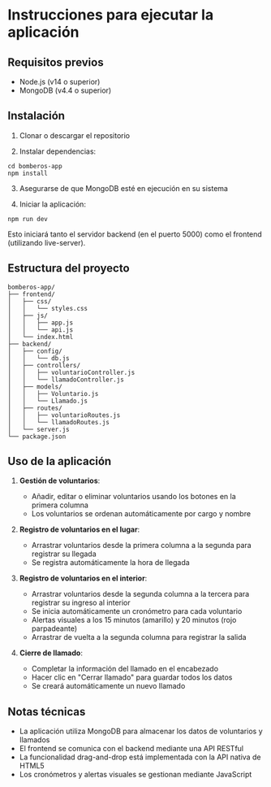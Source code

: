 # Instrucciones para ejecutar la aplicación

## Requisitos previos
- Node.js (v14 o superior)
- MongoDB (v4.4 o superior)

## Instalación

1. Clonar o descargar el repositorio

2. Instalar dependencias:
```
cd bomberos-app
npm install
```

3. Asegurarse de que MongoDB esté en ejecución en su sistema

4. Iniciar la aplicación:
```
npm run dev
```

Esto iniciará tanto el servidor backend (en el puerto 5000) como el frontend (utilizando live-server).

## Estructura del proyecto

```
bomberos-app/
├── frontend/
│   ├── css/
│   │   └── styles.css
│   ├── js/
│   │   ├── app.js
│   │   └── api.js
│   └── index.html
├── backend/
│   ├── config/
│   │   └── db.js
│   ├── controllers/
│   │   ├── voluntarioController.js
│   │   └── llamadoController.js
│   ├── models/
│   │   ├── Voluntario.js
│   │   └── Llamado.js
│   ├── routes/
│   │   ├── voluntarioRoutes.js
│   │   └── llamadoRoutes.js
│   └── server.js
└── package.json
```

## Uso de la aplicación

1. **Gestión de voluntarios**:
   - Añadir, editar o eliminar voluntarios usando los botones en la primera columna
   - Los voluntarios se ordenan automáticamente por cargo y nombre

2. **Registro de voluntarios en el lugar**:
   - Arrastrar voluntarios desde la primera columna a la segunda para registrar su llegada
   - Se registra automáticamente la hora de llegada

3. **Registro de voluntarios en el interior**:
   - Arrastrar voluntarios desde la segunda columna a la tercera para registrar su ingreso al interior
   - Se inicia automáticamente un cronómetro para cada voluntario
   - Alertas visuales a los 15 minutos (amarillo) y 20 minutos (rojo parpadeante)
   - Arrastrar de vuelta a la segunda columna para registrar la salida

4. **Cierre de llamado**:
   - Completar la información del llamado en el encabezado
   - Hacer clic en "Cerrar llamado" para guardar todos los datos
   - Se creará automáticamente un nuevo llamado

## Notas técnicas

- La aplicación utiliza MongoDB para almacenar los datos de voluntarios y llamados
- El frontend se comunica con el backend mediante una API RESTful
- La funcionalidad drag-and-drop está implementada con la API nativa de HTML5
- Los cronómetros y alertas visuales se gestionan mediante JavaScript
